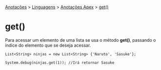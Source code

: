 <link rel="stylesheet" type="text/css" href="../../CSS/dark-theme.css">

[Anotações](../../) > [Linguagens](../Index.md) > [Anotações Apex](./Index.md) > [get()](./ListGet.md)

# get()

Para acessar um elemento de uma lista se usa o método **get()**, passando o índice do elemento que se deseja acessar.

```apex
List<String> ninjas = new List<String> {'Naruto', 'Sasuke'};

System.debug(ninjas.get(1)); //Irá retornar Sasuke
```